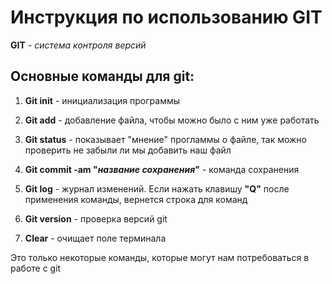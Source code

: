 # Инструкция по использованию  GIT

**GIT** - *система контроля версий* 

## Основные команды для git:

1. **Git init** - инициализация программы

2. **Git add** - добавление файла, чтобы можно было с ним уже работать

3. **Git status** - показывает "мнение" прогламмы о файле, так можно проверить не забыли ли мы добавить наш файл 

4. **Git commit -am "*название сохранения*"** - команда сохранения

5. **Git log** - журнал изменений. Если нажать клавишу **"Q"** после применения команды, вернется строка для команд

6. **Git version** - проверка версий git 

7. **Clear** - очищает поле терминала 

Это только некоторые команды, которые могут нам потребоваться в работе с git